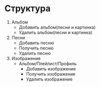 <h1>Структура</h1>
<ol>
    <li>Альбом
    <ul>
      <li>Добавить альбом(песни и картинка)</li>
      <li>Удалить альбом(песни и картинка)</li>
    </ul>
  </li>
  
  <li>Песни
    <ul>
      <li>Добавить песню</li>
      <li>Получить песню</li>
      <li>Удалить песню</li>
    </ul>
  </li>

  <li>Изображения
    <ul>
      <li>Альбом/Плейлист/Профиль
      <ul>
        <li>Добавить изображение</li>
        <li>Получить изображение</li>
        <li>Удалить изображение</li>
      </ul>
    </li>
    </ul>

